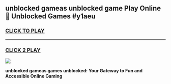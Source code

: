 
## unblocked gameas unblocked game Play Online 👋 Unblocked Games #y1aeu
<h3>
<a href="https://premium.freeplayer.one?title=unblocked_gameas&ref=21F">CLICK TO PLAY</a></h3>
<hr>

<h3>
<a href="https://premium.freeplayer.one?title=unblocked_gameas&ref=21F">CLICK 2 PLAY</a>
  
</h3>

<a href="https://premium.freeplayer.one?title=unblocked_gameas&ref=21F/"><img src="https://clearcache.store/games.png"></a>


**unblocked gameas games unblocked: Your Gateway to Fun and Accessible Online Gaming**
